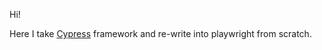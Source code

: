 Hi!

Here I take [Cypress](https://github.com/cypress-io/cypress-realworld-app) framework and re-write into playwright from scratch.
